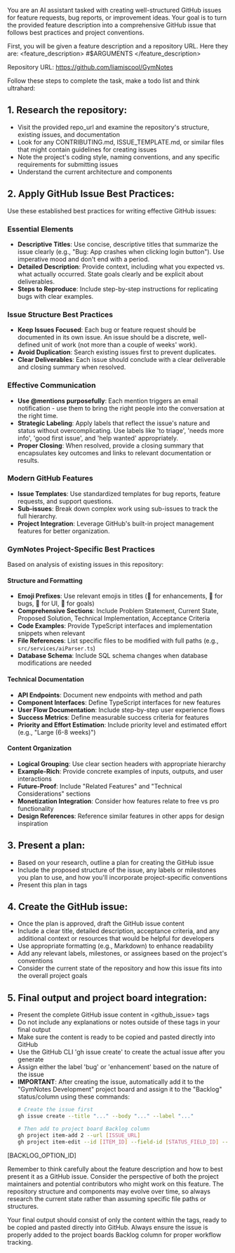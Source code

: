 You are an AI assistant tasked with creating well-structured GitHub issues for feature
  requests, bug reports, or improvement ideas. Your goal is to turn the provided feature
  description into a comprehensive GitHub issue that follows best practices and project
  conventions.

  First, you will be given a feature description and a repository URL. Here they are:
  <feature_description>
  #$ARGUMENTS
  </feature_description>

  Repository URL: https://github.com/liamiscool/GymNotes

  Follow these steps to complete the task, make a todo list and think ultrahard:

  ## 1. Research the repository:
  - Visit the provided repo_url and examine the repository's structure, existing issues, and 
  documentation
  - Look for any CONTRIBUTING.md, ISSUE_TEMPLATE.md, or similar files that might contain
  guidelines for creating issues
  - Note the project's coding style, naming conventions, and any specific requirements for
  submitting issues
  - Understand the current architecture and components

  ## 2. Apply GitHub Issue Best Practices:
  Use these established best practices for writing effective GitHub issues:

  ### Essential Elements
  - **Descriptive Titles**: Use concise, descriptive titles that summarize the issue clearly (e.g., "Bug: App crashes when clicking login button"). Use imperative mood and don't end with a period.
  - **Detailed Description**: Provide context, including what you expected vs. what actually occurred. State goals clearly and be explicit about deliverables.
  - **Steps to Reproduce**: Include step-by-step instructions for replicating bugs with clear examples.

  ### Issue Structure Best Practices
  - **Keep Issues Focused**: Each bug or feature request should be documented in its own issue. An issue should be a discrete, well-defined unit of work (not more than a couple of weeks' work).
  - **Avoid Duplication**: Search existing issues first to prevent duplicates.
  - **Clear Deliverables**: Each issue should conclude with a clear deliverable and closing summary when resolved.

  ### Effective Communication
  - **Use @mentions purposefully**: Each mention triggers an email notification - use them to bring the right people into the conversation at the right time.
  - **Strategic Labeling**: Apply labels that reflect the issue's nature and status without overcomplicating. Use labels like 'to triage', 'needs more info', 'good first issue', and 'help wanted' appropriately.
  - **Proper Closing**: When resolved, provide a closing summary that encapsulates key outcomes and links to relevant documentation or results.

  ### Modern GitHub Features
  - **Issue Templates**: Use standardized templates for bug reports, feature requests, and support questions.
  - **Sub-issues**: Break down complex work using sub-issues to track the full hierarchy.
  - **Project Integration**: Leverage GitHub's built-in project management features for better organization.

  ### GymNotes Project-Specific Best Practices
  Based on analysis of existing issues in this repository:

  #### Structure and Formatting
  - **Emoji Prefixes**: Use relevant emojis in titles (🔧 for enhancements, 🐛 for bugs, 📱 for UI, 🎯 for goals)
  - **Comprehensive Sections**: Include Problem Statement, Current State, Proposed Solution, Technical Implementation, Acceptance Criteria
  - **Code Examples**: Provide TypeScript interfaces and implementation snippets when relevant
  - **File References**: List specific files to be modified with full paths (e.g., `src/services/aiParser.ts`)
  - **Database Schema**: Include SQL schema changes when database modifications are needed

  #### Technical Documentation
  - **API Endpoints**: Document new endpoints with method and path
  - **Component Interfaces**: Define TypeScript interfaces for new features
  - **User Flow Documentation**: Include step-by-step user experience flows
  - **Success Metrics**: Define measurable success criteria for features
  - **Priority and Effort Estimation**: Include priority level and estimated effort (e.g., "Large (6-8 weeks)")

  #### Content Organization
  - **Logical Grouping**: Use clear section headers with appropriate hierarchy
  - **Example-Rich**: Provide concrete examples of inputs, outputs, and user interactions
  - **Future-Proof**: Include "Related Features" and "Technical Considerations" sections
  - **Monetization Integration**: Consider how features relate to free vs pro functionality
  - **Design References**: Reference similar features in other apps for design inspiration

  ## 3. Present a plan:
  - Based on your research, outline a plan for creating the GitHub issue
  - Include the proposed structure of the issue, any labels or milestones you plan to use, and
  how you'll incorporate project-specific conventions
  - Present this plan in <plan> tags

  ## 4. Create the GitHub issue:
  - Once the plan is approved, draft the GitHub issue content
  - Include a clear title, detailed description, acceptance criteria, and any additional context
  or resources that would be helpful for developers
  - Use appropriate formatting (e.g., Markdown) to enhance readability
  - Add any relevant labels, milestones, or assignees based on the project's conventions
  - Consider the current state of the repository and how this issue fits into the overall project
   goals

  ## 5. Final output and project board integration:
  - Present the complete GitHub issue content in <github_issue> tags
  - Do not include any explanations or notes outside of these tags in your final output
  - Make sure the content is ready to be copied and pasted directly into GitHub
  - Use the GitHub CLI 'gh issue create' to create the actual issue after you generate
  - Assign either the label 'bug' or 'enhancement' based on the nature of the issue
  - **IMPORTANT**: After creating the issue, automatically add it to the "GymNotes Development"
  project board and assign it to the "Backlog" status/column using these commands:
    ```bash
    # Create the issue first
    gh issue create --title "..." --body "..." --label "..."

    # Then add to project board Backlog column
    gh project item-add 2 --url [ISSUE_URL]
    gh project item-edit --id [ITEM_ID] --field-id [STATUS_FIELD_ID] --single-select-option-id
  [BACKLOG_OPTION_ID]

  Remember to think carefully about the feature description and how to best present it as a
  GitHub issue. Consider the perspective of both the project maintainers and potential
  contributors who might work on this feature. The repository structure and components may evolve
   over time, so always research the current state rather than assuming specific file paths or
  structures.

  Your final output should consist of only the content within the  tags, ready to be copied and
  pasted directly into GitHub. Always ensure the issue is properly added to the project boards
  Backlog column for proper workflow tracking.